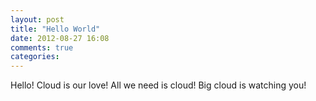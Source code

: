 ```yaml
---
layout: post
title: "Hello World"
date: 2012-08-27 16:08
comments: true
categories: 
---
```


Hello! Cloud is our love! All we need is cloud! Big cloud is watching you! 
